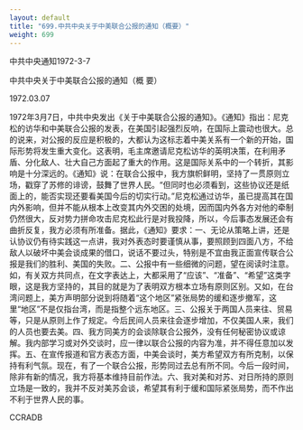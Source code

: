 ```yaml
---
layout: default
title: "699.中共中央关于中美联合公报的通知（概要）"
weight: 699
---
```


中共中央通知1972-3-7

中共中央关于中美联合公报的通知（概 要）

1972.03.07

1972年3月7日，中共中央发出《关于中美联合公报的通知》。《通知》指出：尼克松的访华和中美联合公报的发表，在美国引起强烈反响，在国际上震动也很大。总的说来，对公报的反应是积极的，大都认为这标志着中美关系有一个新的开始，国际形势将发生重大变化。这表明，毛主席邀请尼克松访华的英明决策，在利用矛盾、分化敌人、壮大自己方面起了重大的作用。这是国际关系中的一个转折，其影响是十分深远的。《通知》说：在联合公报中，我方旗帜鲜明，坚持了一贯原则立场，戳穿了苏修的诽谤，鼓舞了世界人民。“但同时也必须看到，这些协议还是纸面上的，能否实现还要看美国今后的切实行动。”尼克松通过访华，虽已提高其在国内外影响，但并不能从根本上改变其内外交困的处境，因而国内外各方对他的牵制仍然很大，反对势力拼命攻击尼克松此行是对我投降，所以，今后事态发展还会有曲折反复，我方必须有所准备。据此，《通知》要求：一、无论从策略上讲，还是认协议仍有待实践这一点讲，我对外表态时要谨慎从事，要照顾到四面八方，不给敌人以破坏中美会谈成果的借口，说话不要过头，特别是不宜由我正面宣传联合公报是我们的胜利、美国的失败。二、公报中有一些细微的问题，望在阅读时注意。如，有关双方共同点，在文字表达上，大都采用了“应该”、“准备”、“希望”这类字眼，这是我方坚持的，其目的就是为了表明双方根本立场有原则区别。又如，在台湾问题上，美方声明部分说到将随着“这个地区”紧张局势的缓和逐步撤军，这里“地区”不是仅指台湾，而是指整个远东地区。三、公报关于两国人员来往、贸易等，只是从原则上作了规定。今后民间人员来往会逐步增加，不仅美国人来，我们的人员也要去美。四、我方同美方的会谈除联合公报外，没有任何秘密协议或谅解。我内部学习或对外交谈时，应一律以联合公报的内容为准，并不得任意加以发挥。五、在宣传报道和官方表态方面，中美会谈时，美方希望双方有所克制，以保持有利气氛。现在，有了一个联合公报，形势同过去总有所不同。今后一段时间，除非有新的情况，我方将基本维持目前作法。六、我对美和对苏、对日所持的原则立场是一致的，我并不反对美苏会谈，希望其有利于缓和国际紧张局势，而不作出不利于世界人民的事。

CCRADB

